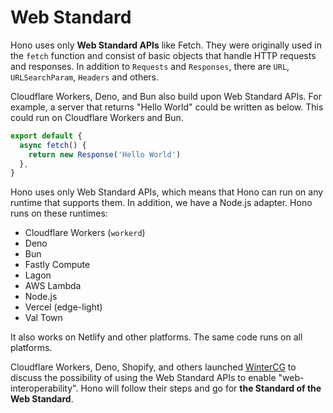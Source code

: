 # Web Standard

Hono uses only **Web Standard APIs** like Fetch.
They were originally used in the `fetch` function and consist of basic objects that handle HTTP requests and responses.
In addition to `Requests` and `Responses`, there are `URL`, `URLSearchParam`, `Headers` and others.

Cloudflare Workers, Deno, and Bun also build upon Web Standard APIs.
For example, a server that returns "Hello World" could be written as below. This could run on Cloudflare Workers and Bun.

```ts
export default {
  async fetch() {
    return new Response('Hello World')
  },
}
```

Hono uses only Web Standard APIs, which means that Hono can run on any runtime that supports them.
In addition, we have a Node.js adapter. Hono runs on these runtimes:

- Cloudflare Workers (`workerd`)
- Deno
- Bun
- Fastly Compute
- Lagon
- AWS Lambda
- Node.js
- Vercel (edge-light)
- Val Town

It also works on Netlify and other platforms.
The same code runs on all platforms.

Cloudflare Workers, Deno, Shopify, and others launched [WinterCG](https://wintercg.org) to discuss the possibility of using the Web Standard APIs to enable "web-interoperability".
Hono will follow their steps and go for **the Standard of the Web Standard**.
